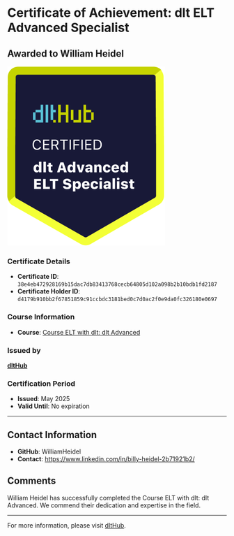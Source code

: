 
# Certificate of Achievement: dlt ELT Advanced Specialist

## Awarded to **William Heidel**

![Course Image](../badges/advanced_etl_specialist.png)

### Certificate Details
- **Certificate ID**: `38e4eb472928169b15dac7db83413768cecb64805d102a098b2b10bdb1fd2187`
- **Certificate Holder ID**: `d4179b910bb2f67851859c91ccbdc3181bed0c7d0ac2f0e9da0fc326180e0697`

### Course Information
- **Course**: [Course ELT with dlt: dlt Advanced](https://github.com/dlt-hub/dlthub-education/tree/main/courses/dlt_advanced_2025)

### Issued by
[**dltHub**](https://dlthub.com/) 

### Certification Period
- **Issued**: May 2025
- **Valid Until**: No expiration

---

## Contact Information
- **GitHub**: WilliamHeidel
- **Contact**: https://www.linkedin.com/in/billy-heidel-2b71921b2/

## Comments
William Heidel has successfully completed the Course ELT with dlt: dlt Advanced. We commend their dedication and expertise in the field.

---

For more information, please visit [dltHub](https://dlthub.com/).
    